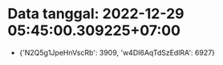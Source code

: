 # Data tanggal: 2022-12-29 05:45:00.309225+07:00

* {'N2Q5g1JpeHnVscRb': 3909, 'w4DI6AqTdSzEdlRA': 6927}
